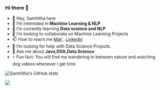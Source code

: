 ### Hi there 👋



- 👋 Hey, Samhitha here
- 🔭 I’m interested in **Machine Learning & NLP**
- 🌱 I’m currently learning **Data sceince and NLP**
- 💞️ I’m looking to collaborate on Machine Learning Projects
- 📫 How to reach me [Mail](asjasti07@gmail.com) , [Linkedin](https://www.linkedin.com/in/samhitha-jasti-63b86a1b7) 
- 🤔 I’m looking for help with Data Science Projects
- 💬 Ask me about **Java,DSA,Data Science**
- ⚡ Fun fact: You will find me wandering in between nature and watching dog videos whenever I get time



![Samhitha's GitHub stats](https://github-readme-stats.vercel.app/api?username=Samhitha-Jasti&count_private=true)

![](https://komarev.com/ghpvc/?username=Samhitha-Jasti)
